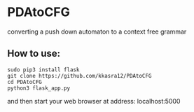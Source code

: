 # PDAtoCFG
converting a push down automaton to a context free grammar

## How to use:

``` 
sudo pip3 install flask
git clone https://github.com/kkasra12/PDAtoCFG
cd PDAtoCFG
python3 flask_app.py
```

and then start your web browser at address: localhost:5000
